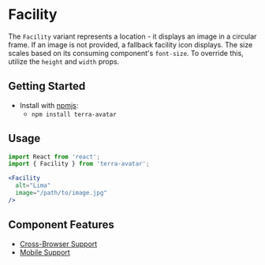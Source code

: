 # Facility

The `Facility` variant represents a location - it displays an image in a circular frame. If an image is not provided, a fallback facility icon displays. The size scales based on its consuming component's `font-size`. To override this, utilize the `height` and `width` props.


## Getting Started

- Install with [npmjs](https://www.npmjs.com):
  - `npm install terra-avatar`

## Usage

```jsx
import React from 'react';
import { Facility } from 'terra-avatar';

<Facility
  alt="Lima"
  image="/path/to/image.jpg"
/>
```

## Component Features

 * [Cross-Browser Support](https://github.com/cerner/terra-ui/blob/master/src/terra-dev-site/contributing/ComponentStandards.e.contributing.md#cross-browser-support)
 * [Mobile Support](https://github.com/cerner/terra-ui/blob/master/src/terra-dev-site/contributing/ComponentStandards.e.contributing.md#mobile-support)

